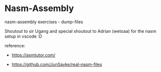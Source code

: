# Nasm-Assembly
nasm-assembly exercises - dump-files

Shoutout to sir Ugang and special shoutout to Adrian (wetoaa) for the nasm setup in vscode :D

reference: 

- https://asmtutor.com/

- https://github.com/JunSayke/real-nasm-files

